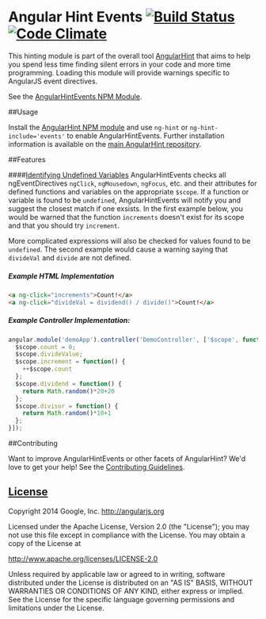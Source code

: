 # Angular Hint Events [![Build Status](https://travis-ci.org/angular/angular-hint-events.svg?branch=master)](https://travis-ci.org/angular/angular-hint-events) [![Code Climate](https://codeclimate.com/github/angular/angular-hint-events.png)](https://codeclimate.com/github/angular/angular-hint-events)

This hinting module is part of the overall tool [AngularHint](https://github.com/angular/angular-hint)
that aims to help you spend less time finding silent errors in your code and more time programming. Loading this module will provide warnings specific to AngularJS event directives.

See the [AngularHintEvents NPM Module](https://www.npmjs.org/package/angular-hint-events).

##Usage

Install the [AngularHint NPM module](https://www.npmjs.org/package/angular-hint)
and use `ng-hint` or `ng-hint-include='events'` to
enable AngularHintEvents. Further installation information is available on the
[main AngularHint repository](https://github.com/angular/angular-hint#usage).

##Features

####[Identifying Undefined Variables](identifying-undefined-variables)
AngularHintEvents checks all ngEventDirectives `ngClick`, `ngMousedown`, `ngFocus`, etc. and their attributes for defined functions and variables on the appropriate `$scope`. If a function or variable is found to be `undefined`, AngularHintEvents will notify you and suggest the closest match if one exsists. In the first example below, you would be warned that the function `increments` doesn't exist for its scope and that you should try `increment`.

More complicated expressions will also be checked for values found to be `undefined`. The second example would cause a warning saying that `divideVal` and `divide` are not defined.

##### Example HTML Implementation
```html
<a ng-click="increments">Count!</a>
<a ng-click="divideVal = dividend() / divide()">Count!</a>
```

##### Example Controller Implementation:
```javascript
angular.module('demoApp').controller('DemoController', ['$scope', function($scope) {
  $scope.count = 0;
  $scope.divideValue;
  $scope.increment = function() {
    ++$scope.count
  };
  $scope.dividend = function() {
    return Math.random()*20+20
  };
  $scope.divisor = function() {
    return Math.random()*10+1
  };
}]);
```
##Contributing

Want to improve AngularHintEvents or other facets of AngularHint? We'd love to get your help! See the [Contributing Guidelines](https://github.com/angular/angular-hint/blob/master/CONTRIBUTING.md).

## [License](LICENSE)

Copyright 2014 Google, Inc. http://angularjs.org

Licensed under the Apache License, Version 2.0 (the "License");
you may not use this file except in compliance with the License.
You may obtain a copy of the License at

   http://www.apache.org/licenses/LICENSE-2.0

Unless required by applicable law or agreed to in writing, software
distributed under the License is distributed on an "AS IS" BASIS,
WITHOUT WARRANTIES OR CONDITIONS OF ANY KIND, either express or implied.
See the License for the specific language governing permissions and
limitations under the License.
